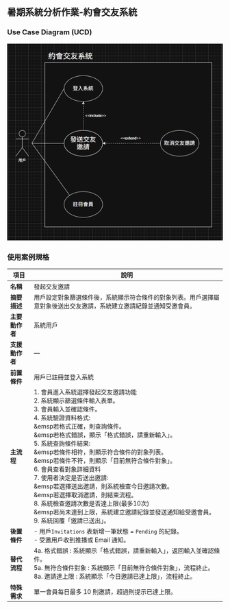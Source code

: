 ## 暑期系統分析作業-約會交友系統

### Use Case Diagram (UCD)

![USD.png](USD.png)

### 使用案例規格

| 項目           | 說明                                                                                                                                                                                                                                                                        |
| -------------- | --------------------------------------------------------------------------------------------------------------------------------------------------------------------------------------------------------------------------------------------------------------------------- |
| **名稱**       | 發起交友邀請                                                                                                                                                                                                                                                                |
| **摘要描述**   | 用戶設定對象篩選條件後，系統顯示符合條件的對象列表。用戶選擇屬意對象後送出交友邀請，系統建立邀請紀錄並通知受邀會員。                                                                                                                                                        |
| **主要動作者** | 系統用戶                                                                                                                                                                                                                                                                    |
| **支援動作者** | —                                                                                                                                                                                                                                                                           |
| **前置條件**   | 用戶已註冊並登入系統                                                                                                                                                                                                                                                        |
| **主流程**     | 1. 會員進入系統選擇發起交友邀請功能<br>2. 系統顯示篩選條件輸入表單。<br>3. 會員輸入並確認條件。<br>4. 系統驗證資料格式:<br>&emsp若格式正確，則查詢條件。<br>&emsp若格式錯誤，顯示「格式錯誤，請重新輸入」。<br>5. 系統查詢條件結果:<br>&emsp若條件相符，則顯示符合條件的對象列表。<br>&emsp若條件不符，則顯示「目前無符合條件對象」。<br>6. 會員查看對象詳細資料<br>7. 使用者決定是否送出邀請:<br>&emsp若選擇送出邀請，則系統檢查今日邀請次數。<br>&emsp若選擇取消邀請，則結束流程。<br>8. 系統檢查邀請次數是否達上限(最多10次)<br>&emsp若尚未達到上限，系統建立邀請紀錄並發送通知給受邀會員。<br>9. 系統回覆「邀請已送出」。 |
| **後置條件**   | - 用戶`Invitations` 表新增一筆狀態 = `Pending` 的紀錄。<br/> - 受邀用戶收到推播或 Email 通知。                                                                                                                                                                              |
| **替代流程**   | 4a. 格式錯誤 : 系統顯示「格式錯誤，請重新輸入」，返回輸入並確認條件。<br>5a. 無符合條件對象 : 系統顯示「目前無符合條件對象」，流程終止。<br>8a. 邀請達上限 : 系統顯示「今日邀請已達上限」，流程終止。                                                                                                                                                                                                                        |
| **特殊需求**   | 單一會員每日最多 10 則邀請，超過則提示已達上限。                                                                                                                                                                                                                            |
